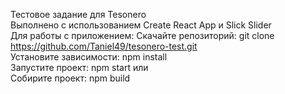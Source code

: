 Тестовое задание для Tesonero  
Выполнено с использованием Create React App и Slick Slider  
Для работы с приложением:
Скачайте репозиторий: git clone https://github.com/Taniel49/tesonero-test.git  
Установите зависимости: npm install  
Запустите проект: npm start или  
Собирите проект: npm build
